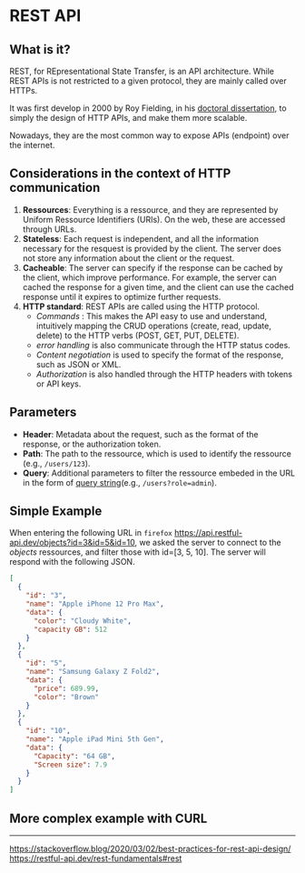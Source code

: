 # REST API

## What is it?
REST, for REpresentational State Transfer, is an API architecture. While
REST APIs is not restricted to a given protocol, they are mainly called
over HTTPs. 

It was first develop in 2000 by Roy Fielding, in his [doctoral
dissertation](./fielding_dissertation.pdf), to simply the design of
HTTP APIs, and make them more scalable.

Nowadays, they are the most common way to expose APIs (endpoint) 
over the internet.

## Considerations in the context of HTTP communication

1. **Ressources**: Everything is a ressource, and they are represented
    by Uniform Ressource Identifiers (URIs). On the web, these are accessed
    through URLs.
2. **Stateless**: Each request is independent, and all the information
   necessary for the resquest is provided by the client. The server
   does not store any information about the client or the request.
3. **Cacheable**: The server can specify if the response can be cached
   by the client, which improve performance. For example, the server
   can cached the response for a given time, and the client can use
   the cached response until it expires to optimize further requests.
4. **HTTP standard**: REST APIs are called using the HTTP protocol. 
    - *Commands* : This makes the API easy to use and understand, intuitively 
      mapping the CRUD operations (create, read, update,
      delete) to the HTTP verbs (POST, GET, PUT, DELETE). 
    - *error handling* is also communicate through the HTTP status codes.
    - *Content negotiation* is used to specify the format of the
      response, such as JSON or XML.
    - *Authorization* is also handled through the HTTP headers with 
    tokens or API keys.

## Parameters

- **Header**: Metadata about the request, such as the format of the
  response, or the authorization token.
- **Path**: The path to the ressource, which is used to identify the
  ressource (e.g., `/users/123`).
- **Query**: Additional parameters to filter the ressource embeded
  in the URL in the form of [query string](../138/README.md)(e.g.,
  `/users?role=admin`).

## Simple Example

When entering the following URL in `firefox` 
<https://api.restful-api.dev/objects?id=3&id=5&id=10>, we asked the
server to connect to the *objects* ressources, and filter those
with id=[3, 5, 10]. The server will respond with the following JSON.

```json
[
  {
    "id": "3",
    "name": "Apple iPhone 12 Pro Max",
    "data": {
      "color": "Cloudy White",
      "capacity GB": 512
    }
  },
  {
    "id": "5",
    "name": "Samsung Galaxy Z Fold2",
    "data": {
      "price": 689.99,
      "color": "Brown"
    }
  },
  {
    "id": "10",
    "name": "Apple iPad Mini 5th Gen",
    "data": {
      "Capacity": "64 GB",
      "Screen size": 7.9
    }
  }
]
```

## More complex example with CURL



---
<https://stackoverflow.blog/2020/03/02/best-practices-for-rest-api-design/>
<https://restful-api.dev/rest-fundamentals#rest>

